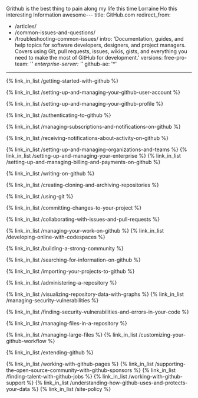 Grithub is the best thing to pain along my life this time Lorraine Ho this interesting  Information awesome---
title: GitHub.com
redirect_from:
  - /articles/
  - /common-issues-and-questions/
  - /troubleshooting-common-issues/
intro: 'Documentation, guides, and help topics for software developers, designers, and project managers. Covers using Git, pull requests, issues, wikis, gists, and everything you need to make the most of GitHub for development.'
versions:
  free-pro-team: '*'
  enterprise-server: '*'
  github-ae: '*'
---

{% link_in_list /getting-started-with-github %}

{% link_in_list /setting-up-and-managing-your-github-user-account %}

{% link_in_list /setting-up-and-managing-your-github-profile %}

{% link_in_list /authenticating-to-github %}

<!-- Notifications v2 beta -->
{% link_in_list /managing-subscriptions-and-notifications-on-github %}

<!-- Notifications v1 -->
{% link_in_list /receiving-notifications-about-activity-on-github %}

{% link_in_list /setting-up-and-managing-organizations-and-teams %}
{% link_in_list /setting-up-and-managing-your-enterprise %}
{% link_in_list /setting-up-and-managing-billing-and-payments-on-github %}

{% link_in_list /writing-on-github %}

{% link_in_list /creating-cloning-and-archiving-repositories %}

{% link_in_list /using-git %}

{% link_in_list /committing-changes-to-your-project %}

{% link_in_list /collaborating-with-issues-and-pull-requests %}

{% link_in_list /managing-your-work-on-github %}
{% link_in_list /developing-online-with-codespaces %}

{% link_in_list /building-a-strong-community %}

{% link_in_list /searching-for-information-on-github %}

{% link_in_list /importing-your-projects-to-github %}

{% link_in_list /administering-a-repository %}

{% link_in_list /visualizing-repository-data-with-graphs %}
{% link_in_list /managing-security-vulnerabilities %}

{% link_in_list /finding-security-vulnerabilities-and-errors-in-your-code %}

{% link_in_list /managing-files-in-a-repository %}

{% link_in_list /managing-large-files %}
{% link_in_list /customizing-your-github-workflow %}

{% link_in_list /extending-github %}

{% link_in_list /working-with-github-pages %}
{% link_in_list /supporting-the-open-source-community-with-github-sponsors %}
{% link_in_list /finding-talent-with-github-jobs %}
{% link_in_list /working-with-github-support %}
{% link_in_list /understanding-how-github-uses-and-protects-your-data %}
{% link_in_list /site-policy %}
